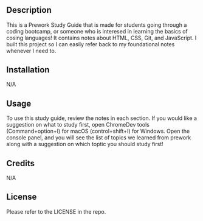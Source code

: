 # <Prework-Study-Guide>

## Description

 This is a Prework Study Guide that is made for students going through a coding bootcamp, or someone who is interesed in learning the basics of cosing languages! It contains notes about HTML, CSS, Git, and JavaScript. I built this project so I can easily refer back to my foundational notes whenever I need to. 




## Installation

N/A

## Usage

To use this study guide, review the notes in each section. If you would like a suggestion on what to study first, open ChromeDev tools (Command+option+I) for macOS (control+shift+I) for Windows. Open the console panel, and you will see the list of topics we learned from prework along with a suggestion on which toptic you should study first!

## Credits

N/A

## License

Please refer to the LICENSE in the repo.

